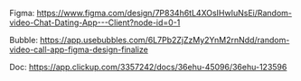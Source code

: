 Figma:
https://www.figma.com/design/7P834h6tL4XOsIHwIuNsEi/Random-video-Chat-Dating-App---Client?node-id=0-1

Bubble:
https://app.usebubbles.com/6L7Pb2ZjZzMy2YnM2rnNdd/random-video-call-app-figma-design-finalize

Doc:
https://app.clickup.com/3357242/docs/36ehu-45096/36ehu-123596